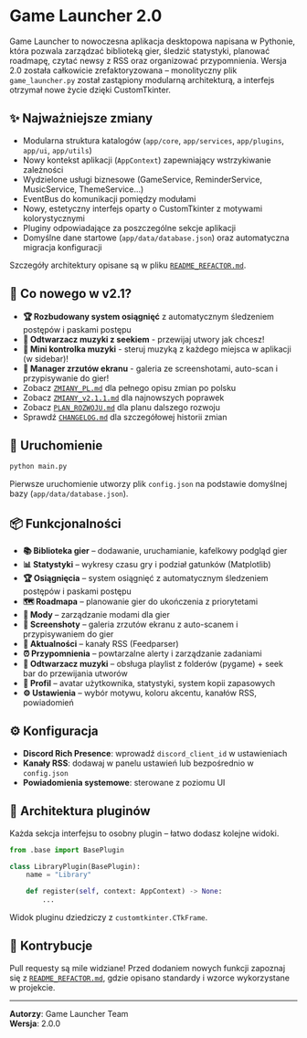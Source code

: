 # Game Launcher 2.0

Game Launcher to nowoczesna aplikacja desktopowa napisana w Pythonie, która pozwala zarządzać biblioteką gier, śledzić statystyki, planować roadmapę, czytać newsy z RSS oraz organizować przypomnienia. Wersja 2.0 została całkowicie zrefaktoryzowana – monolityczny plik `game_launcher.py` został zastąpiony modularną architekturą, a interfejs otrzymał nowe życie dzięki CustomTkinter.

## ✨ Najważniejsze zmiany
- Modularna struktura katalogów (`app/core`, `app/services`, `app/plugins`, `app/ui`, `app/utils`)
- Nowy kontekst aplikacji (`AppContext`) zapewniający wstrzykiwanie zależności
- Wydzielone usługi biznesowe (GameService, ReminderService, MusicService, ThemeService…)
- EventBus do komunikacji pomiędzy modułami
- Nowy, estetyczny interfejs oparty o CustomTkinter z motywami kolorystycznymi
- Pluginy odpowiadające za poszczególne sekcje aplikacji
- Domyślne dane startowe (`app/data/database.json`) oraz automatyczna migracja konfiguracji

Szczegóły architektury opisane są w pliku [`README_REFACTOR.md`](README_REFACTOR.md).

## 🎉 Co nowego w v2.1?
- **🏆 Rozbudowany system osiągnięć** z automatycznym śledzeniem postępów i paskami postępu
- **🎵 Odtwarzacz muzyki z seekiem** - przewijaj utwory jak chcesz!
- **🎵 Mini kontrolka muzyki** - steruj muzyką z każdego miejsca w aplikacji (w sidebar)!
- **📸 Manager zrzutów ekranu** - galeria ze screenshotami, auto-scan i przypisywanie do gier!
- Zobacz [`ZMIANY_PL.md`](ZMIANY_PL.md) dla pełnego opisu zmian po polsku
- Zobacz [`ZMIANY_v2.1.1.md`](ZMIANY_v2.1.1.md) dla najnowszych poprawek
- Zobacz [`PLAN_ROZWOJU.md`](PLAN_ROZWOJU.md) dla planu dalszego rozwoju
- Sprawdź [`CHANGELOG.md`](CHANGELOG.md) dla szczegółowej historii zmian

## 🚀 Uruchomienie
```bash
python main.py
```
Pierwsze uruchomienie utworzy plik `config.json` na podstawie domyślnej bazy (`app/data/database.json`).

## 📦 Funkcjonalności
- **📚 Biblioteka gier** – dodawanie, uruchamianie, kafelkowy podgląd gier
- **📊 Statystyki** – wykresy czasu gry i podział gatunków (Matplotlib)
- **🏆 Osiągnięcia** – system osiągnięć z automatycznym śledzeniem postępów i paskami postępu
- **🗺️ Roadmapa** – planowanie gier do ukończenia z priorytetami
- **🔧 Mody** – zarządzanie modami dla gier
- **📸 Screenshoty** – galeria zrzutów ekranu z auto-scanem i przypisywaniem do gier
- **📰 Aktualności** – kanały RSS (Feedparser)
- **⏰ Przypomnienia** – powtarzalne alerty i zarządzanie zadaniami
- **🎵 Odtwarzacz muzyki** – obsługa playlist z folderów (pygame) + seek bar do przewijania utworów
- **👤 Profil** – avatar użytkownika, statystyki, system kopii zapasowych
- **⚙️ Ustawienia** – wybór motywu, koloru akcentu, kanałów RSS, powiadomień

## ⚙️ Konfiguracja
- **Discord Rich Presence**: wprowadź `discord_client_id` w ustawieniach
- **Kanały RSS**: dodawaj w panelu ustawień lub bezpośrednio w `config.json`
- **Powiadomienia systemowe**: sterowane z poziomu UI

## 🧩 Architektura pluginów
Każda sekcja interfejsu to osobny plugin – łatwo dodasz kolejne widoki.
```python
from .base import BasePlugin

class LibraryPlugin(BasePlugin):
    name = "Library"

    def register(self, context: AppContext) -> None:
        ...
```
Widok pluginu dziedziczy z `customtkinter.CTkFrame`.

## 🤝 Kontrybucje
Pull requesty są mile widziane! Przed dodaniem nowych funkcji zapoznaj się z [`README_REFACTOR.md`](README_REFACTOR.md), gdzie opisano standardy i wzorce wykorzystane w projekcie.

---
**Autorzy**: Game Launcher Team  
**Wersja**: 2.0.0
